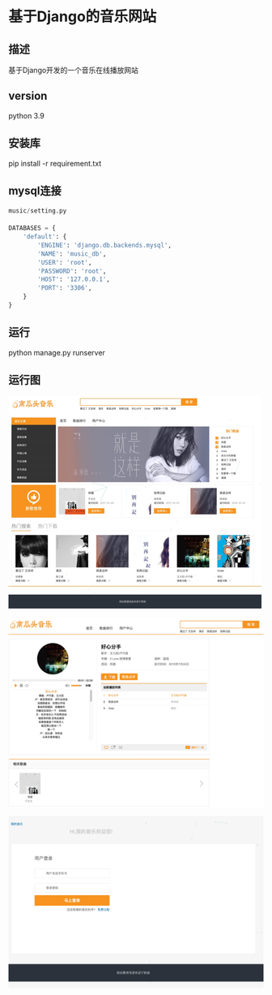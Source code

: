 # 基于Django的音乐网站

## 描述
基于Django开发的一个音乐在线播放网站

## version
python 3.9

## 安装库
pip install -r requirement.txt

## mysql连接
```python
music/setting.py

DATABASES = {
    'default': {
        'ENGINE': 'django.db.backends.mysql',
        'NAME': 'music_db',
        'USER': 'root',
        'PASSWORD': 'root',
        'HOST': '127.0.0.1',
        'PORT': '3306',
    }
}
```

## 运行
python manage.py runserver

## 运行图
![demo1](https://github.com/Mzihao/dj-music/blob/master/static/image/demo1.png)

![demo1](https://github.com/Mzihao/dj-music/blob/master/static/image/demo2.png)

![demo1](https://github.com/Mzihao/dj-music/blob/master/static/image/demo3.png)
